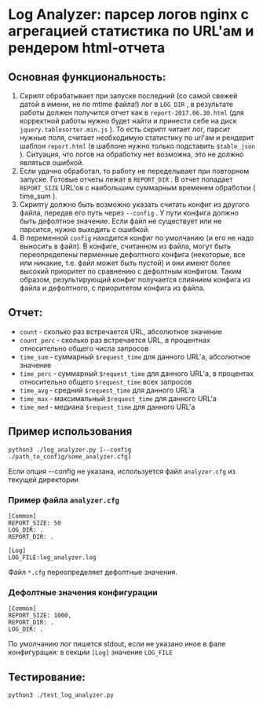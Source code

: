 # Log Analyzer: парсер логов nginx с агрегацией статистика по URL'ам и рендером html‐отчета

## Основная функциональность:
1. Скрипт обрабатывает при запуске последний (со самой свежей датой в имени, не по mtime файла!) лог в
`LOG_DIR` , в результате работы должен получится отчет как в `report-2017.06.30.html` (для корректной работы
нужно будет найти и принести себе на диск `jquery.tablesorter.min.js` ). То есть скрипт читает лог, парсит
нужные поля, считает необходимую статистику по url'ам и рендерит шаблон `report.html` (в шаблоне нужно
только подставить `$table_json` ). Ситуация, что логов на обработку нет возможна, это не должно являться
ошибкой.
2. Если удачно обработал, то работу не переделывает при повторном запуске. Готовые отчеты лежат в
`REPORT_DIR` . В отчет попадает `REPORT_SIZE` URL'ов с наибольшим суммарным временем обработки
( time_sum ).
3. Скрипту должно быть возможно указать считать конфиг из другого файла, передав его путь через `--config` .
У пути конфига должно быть дефолтное значение. Если файл не существует или не парсится, нужно выходить
с ошибкой.
4. В переменной `config` находится конфиг по умолчанию (и его не надо выносить в файл). В конфиге, считанном
из файла, могут быть переопределены перменные дефолтного конфига (некоторые, все или никакие, т.е. файл
может быть пустой) и они имеют более высокий приоритет по сравнению с дефолтным конфигом. Таким
образом, результирующий конфиг получается слиянием конфига из файла и дефолтного, с приоритетом
конфига из файла.

##  Отчет:
* `count` ‐ сколько раз встречается URL, абсолютное значение
* `count_perc` ‐ сколько раз встречается URL, в процентнах относительно общего числа запросов
* `time_sum` ‐ суммарный `$request_time` для данного URL'а, абсолютное значение
* `time_perc` ‐ суммарный `$request_time` для данного URL'а, в процентах относительно общего `$request_time` всех
запросов
* `time_avg` ‐ средний `$request_time` для данного URL'а
* `time_max` ‐ максимальный `$request_time` для данного URL'а
* `time_med` ‐ медиана `$request_time` для данного URL'а
## Пример использования
```
python3 ./log_analyzer.py [--config ./path_to_config/some_analyzer.cfg]
```
Если опция --config не указана, используется файл `analyzer.cfg` из текущей директории

### Пример файла `analyzer.cfg`
```
[Common]
REPORT_SIZE: 50
LOG_DIR: .
REPORT_DIR: .

[Log]
LOG_FILE:log_analyzer.log
```
Файл `*.cfg` переопределяет дефолтные значения.

### Дефолтные значения конфигурации
```
[Common]
REPORT_SIZE: 1000,
REPORT_DIR: .
LOG_DIR: .
```
По умолчанию лог пишется stdout, если не указано иное в фале конфигурации: в секции `[Log]` значение `LOG_FILE`
## Тестирование:
```
python3 ./test_log_analyzer.py
```